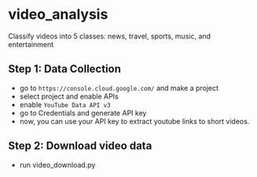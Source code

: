 # video_analysis
Classify videos into 5 classes: news, travel, sports, music, and entertainment

## Step 1: Data Collection

* go to ```https://console.cloud.google.com/``` and make a project
* select project and enable APIs
* enable ```YouTube Data API v3```
* go to Credentials and generate API key
* now, you can use your API key to extract youtube links to short videos.

## Step 2: Download video data
* run video_download.py





